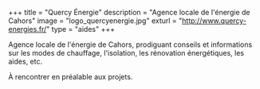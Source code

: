 +++
title = "Quercy Énergie"
description = "Agence locale de l'énergie de Cahors"
image = "logo_quercyenergie.jpg"
exturl = "http://www.quercy-energies.fr/"
type = "aides"
+++

Agence locale de l'énergie de Cahors, prodiguant conseils et informations sur les modes de chauffage, l'isolation, les rénovation énergétiques, les aides, etc.

À rencontrer en préalable aux projets.
